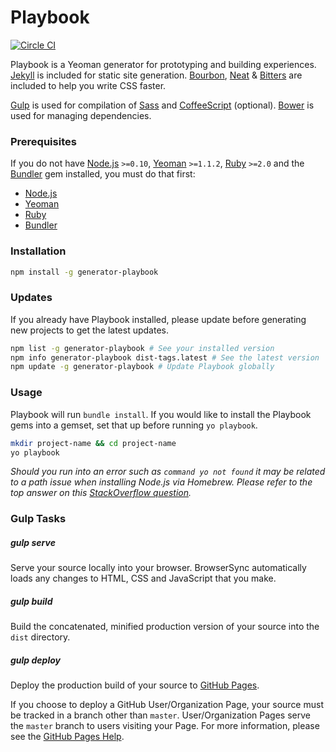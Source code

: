 # Playbook

[![Circle
CI](https://circleci.com/gh/centresource/generator-playbook.svg?style=svg)](https://circleci.com/gh/centresource/generator-playbook)

Playbook is a Yeoman generator for prototyping and building experiences. [Jekyll](http://jekyllrb.com/) is included for static site generation. [Bourbon](http://bourbon.io), [Neat](http://neat.bourbon.io) & [Bitters](http://bitters.bourbon.io/) are included to help you write CSS faster.

[Gulp](http://gulpjs.com/) is used for compilation of [Sass](http://sass-lang.com) and [CoffeeScript](http://coffeescript.org) (optional). [Bower](http://bower.io/) is used for managing dependencies.

### Prerequisites
If you do not have [Node.js](http://nodejs.org/) `>=0.10`, [Yeoman](http://yeoman.io/) `>=1.1.2`, [Ruby](https://www.ruby-lang.org/en/) `>=2.0` and the [Bundler](http://bundler.io/) gem installed, you must do that first:

- [Node.js](https://nodejs.org)
- [Yeoman](http://yeoman.io/learning/index.html)
- [Ruby](https://rvm.io/rvm/install)
- [Bundler](http://bundler.io/#getting-started)

### Installation
````bash
npm install -g generator-playbook
````

### Updates
If you already have Playbook installed, please update before
generating new projects to get the latest updates.

```bash
npm list -g generator-playbook # See your installed version
npm info generator-playbook dist-tags.latest # See the latest version
npm update -g generator-playbook # Update Playbook globally
```

### Usage
Playbook will run `bundle install`. If you would like to install the Playbook gems into a gemset, set that up before running `yo playbook`.

````bash
mkdir project-name && cd project-name
yo playbook
````

*Should you run into an error such as `command yo not found` it may be related to a path issue when installing Node.js via Homebrew. Please refer to the top answer on this [StackOverflow question](http://stackoverflow.com/questions/15846076/command-not-found-after-installation).*

### Gulp Tasks
##### gulp serve
Serve your source locally into your browser. BrowserSync automatically loads any changes to HTML, CSS and JavaScript that you make.

##### gulp build
Build the concatenated, minified production version of your source into the `dist` directory.

##### gulp deploy
Deploy the production build of your source to [GitHub Pages](http://pages.github.com/).

If you choose to deploy a GitHub User/Organization Page, your source must be tracked in a branch other than `master`. User/Organization Pages serve the `master` branch to users visiting your Page. For more information, please see the [GitHub Pages Help](https://help.github.com/articles/user-organization-and-project-pages#project-pages).
